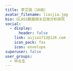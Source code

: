 ```yaml
---
title: 李艾珈（16级）
avatar_filename: liaijia.jpg
bio: GLASS数据相关应用分析研究
social:
  - display:
      header: false
    link: aijia1712@126.com
    icon_pack: fas
    icon: envelope
superuser: false
user_groups:
  - 毕业生
---
```

